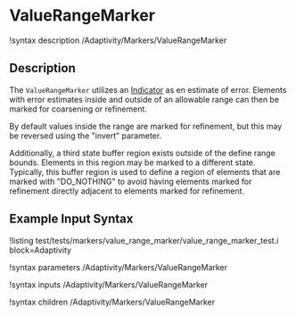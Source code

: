 
# ValueRangeMarker
!syntax description /Adaptivity/Markers/ValueRangeMarker

## Description
The `ValueRangeMarker` utilizes an
[Indicator](/Indicators/index.md) as en estimate of error. Elements
with error estimates inside and outside of an allowable range can then
be marked for coarsening or refinement.

By default values inside the range are marked for refinement, but this
may be reversed using the "invert" parameter.

Additionally, a third state buffer region exists outside of the define
range bounds. Elements in this region may be marked to a different
state. Typically, this buffer region is used to define a region of
elements that are marked with "DO_NOTHING" to avoid having elements
marked for refinement directly adjacent to elements marked for
refinement.

## Example Input Syntax

!listing test/tests/markers/value_range_marker/value_range_marker_test.i block=Adaptivity

!syntax parameters /Adaptivity/Markers/ValueRangeMarker

!syntax inputs /Adaptivity/Markers/ValueRangeMarker

!syntax children /Adaptivity/Markers/ValueRangeMarker
